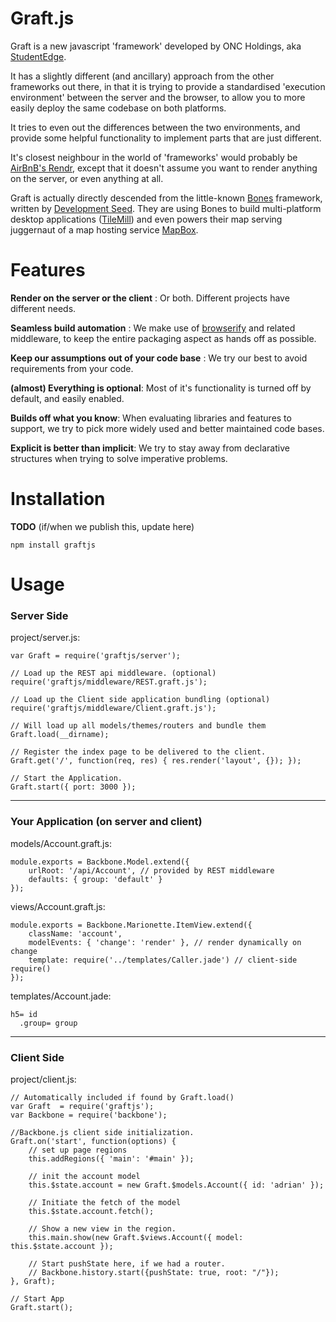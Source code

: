 Graft.js
========

Graft is a new javascript 'framework' developed by ONC Holdings, aka [StudentEdge](http://getstudentedge.com).

It has a slightly different (and ancillary) approach from the other frameworks out there, in that it is trying to provide a standardised 'execution environment' between the server and the browser, to allow you to more easily deploy the same codebase on both platforms.

It tries to even out the differences between the two environments, and provide some helpful functionality to implement parts that are just different.

It's closest neighbour in the world of 'frameworks' would probably be [AirBnB's Rendr](https://github.com/airbnb/rendr), except that it doesn't assume you want to render anything on the server, or even anything at all.

Graft is actually directly descended from the little-known [Bones](https://github.com/developmentseed/bones) framework, written by [Development Seed](http://developmentseed.org). They are using Bones to build multi-platform desktop applications ([TileMill](http://tilemill.com/)) and even powers their map serving juggernaut of a map hosting service [MapBox](https://mapbox.com).

Features
========

__Render on the server or the client__ : Or both. Different projects have different needs.

__Seamless build automation__ : We make use of [browserify](http://browserify.org) and related middleware, to keep the entire packaging aspect as hands off as possible.

__Keep our assumptions out of your code base__ : We try our best to avoid requirements from your code.

__(almost) Everything is optional__: Most of it's functionality is turned off by default, and easily enabled.

__Builds off what you know__: When evaluating libraries and features to support, we try to pick more widely used and better maintained code bases.

__Explicit is better than implicit__: We try to stay away from declarative structures when trying to solve imperative problems.

Installation
============

__TODO__ (if/when we publish this, update here)

	npm install graftjs
    
Usage
=====

### Server Side

project/server.js:  

	var Graft = require('graftjs/server');
    
    // Load up the REST api middleware. (optional)
    require('graftjs/middleware/REST.graft.js');
    
    // Load up the Client side application bundling (optional)
    require('graftjs/middleware/Client.graft.js');
    
    // Will load up all models/themes/routers and bundle them
    Graft.load(__dirname);
    
    // Register the index page to be delivered to the client.
    Graft.get('/', function(req, res) { res.render('layout', {}); });
    
    // Start the Application.
    Graft.start({ port: 3000 });

---

### Your Application (on server and client)

models/Account.graft.js:

    module.exports = Backbone.Model.extend({
        urlRoot: '/api/Account', // provided by REST middleware
        defaults: { group: 'default' }
    });

views/Account.graft.js:
    
    module.exports = Backbone.Marionette.ItemView.extend({
        className: 'account',
    	modelEvents: { 'change': 'render' }, // render dynamically on change
        template: require('../templates/Caller.jade') // client-side require()
    });
    
templates/Account.jade:

	h5= id
      .group= group

---

### Client Side

project/client.js:

	// Automatically included if found by Graft.load()
    var Graft  = require('graftjs');
    var Backbone = require('backbone');
    
    //Backbone.js client side initialization.
    Graft.on('start', function(options) {
    	// set up page regions
    	this.addRegions({ 'main': '#main' });
        
    	// init the account model
    	this.$state.account = new Graft.$models.Account({ id: 'adrian' });
        
        // Initiate the fetch of the model
        this.$state.account.fetch();
        
        // Show a new view in the region.
    	this.main.show(new Graft.$views.Account({ model: this.$state.account });

		// Start pushState here, if we had a router.
	    // Backbone.history.start({pushState: true, root: "/"});
	}, Graft);
    
    // Start App
    Graft.start();

